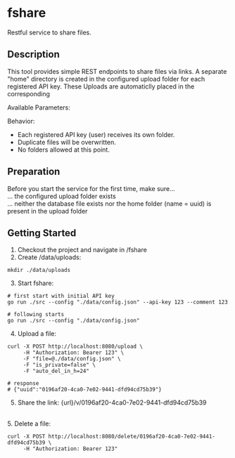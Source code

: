# fshare
Restful service to share files.<br />

## Description

This tool provides simple REST endpoints to share files via links.  A separate "home" directory is created in the configured upload folder for each registered API key. These Uploads are automaticlly placed in the corresponding <br />

Available Parameters:



Behavior:<br />
- Each registered API key (user) receives its own folder.<br />
- Duplicate files will be overwritten.<br />
- No folders allowed at this point.<br />

## Preparation

Before you start the service for the first time, make sure...<br />
... the configured upload folder exists<br />
... neither the database file exists nor the home folder (name = uuid) is present in the upload folder

## Getting Started
1. Checkout the project and navigate in /fshare<br />
2. Create /data/uploads:

```
mkdir ./data/uploads
```

3. Start fshare:

```
# first start with initial API key
go run ./src --config "./data/config.json" --api-key 123 --comment 123

# following starts
go run ./src --config "./data/config.json"
```

4. Upload a file:

```
curl -X POST http://localhost:8080/upload \
     -H "Authorization: Bearer 123" \
     -F "file=@./data/config.json" \
     -F "is_private=false" \
     -F "auto_del_in_h=24"

# response
# {"uuid":"0196af20-4ca0-7e02-9441-dfd94cd75b39"}
```

5. Share the link: {url}/v/0196af20-4ca0-7e02-9441-dfd94cd75b39<br />
<br />
5. Delete a file:

```
curl -X POST http://localhost:8080/delete/0196af20-4ca0-7e02-9441-dfd94cd75b39 \
     -H "Authorization: Bearer 123"
```
